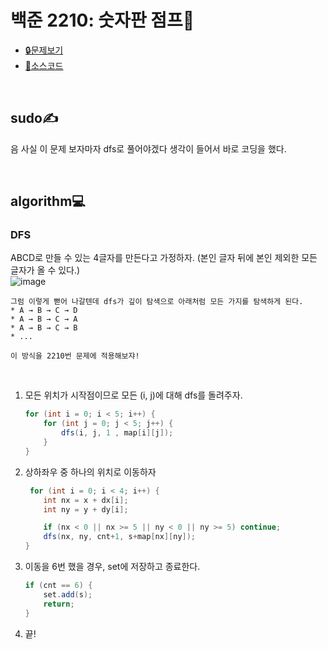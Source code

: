 # 백준 2210: 숫자판 점프🔢
* [🔒문제보기](https://www.acmicpc.net/problem/2210)
* [🔑소스코드](https://github.com/happ-in/algorithm/blob/monday/BOJ/%5BBOJ%5D2210_%EC%88%AB%EC%9E%90%ED%8C%90%20%EC%A0%90%ED%94%84/%5BBOJ%5D2210.java)

<br/>

## sudo✍
음 사실 이 문제 보자마자 dfs로 풀어야겠다 생각이 들어서 바로 코딩을 했다.

<br/>

## algorithm💻
### DFS
ABCD로 만들 수 있는 4글자를 만든다고 가정하자. (본인 글자 뒤에 본인 제외한 모든 글자가 올 수 있다.)  
![image](https://user-images.githubusercontent.com/36289638/106431367-7f6fff00-64b0-11eb-8b86-6ffebd4d86c8.png)

    그럼 이렇게 뻗어 나갈텐데 dfs가 깊이 탐색으로 아래처럼 모든 가지를 탐색하게 된다.
    * A → B → C → D 
    * A → B → C → A
    * A → B → C → B
    * ...

    이 방식을 2210번 문제에 적용해보쟈!

<br/>


1. 모든 위치가 시작점이므로 모든 (i, j)에 대해 dfs를 돌려주자.
    ```java
    for (int i = 0; i < 5; i++) {
        for (int j = 0; j < 5; j++) {
            dfs(i, j, 1 , map[i][j]);
        }
    }
    ```

2. 상하좌우 중 하나의 위치로 이동하자
    ```java
     for (int i = 0; i < 4; i++) {            
        int nx = x + dx[i];
        int ny = y + dy[i];

        if (nx < 0 || nx >= 5 || ny < 0 || ny >= 5) continue;
        dfs(nx, ny, cnt+1, s+map[nx][ny]);    
    }

3. 이동을 6번 했을 경우, set에 저장하고 종료한다.
    ```java
    if (cnt == 6) {
        set.add(s);
        return;
    }
    ```

4. 끝!